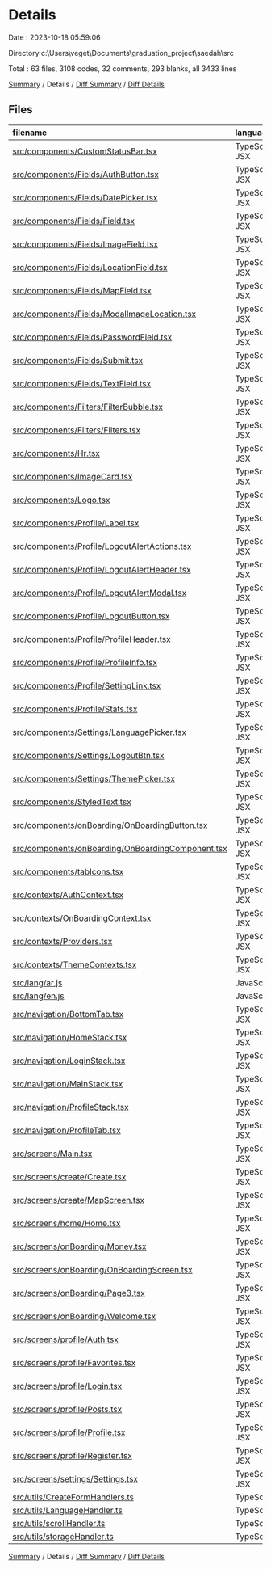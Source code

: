 # Details

Date : 2023-10-18 05:59:06

Directory c:\\Users\\veget\\Documents\\graduation_project\\saedah\\src

Total : 63 files,  3108 codes, 32 comments, 293 blanks, all 3433 lines

[Summary](results.md) / Details / [Diff Summary](diff.md) / [Diff Details](diff-details.md)

## Files
| filename | language | code | comment | blank | total |
| :--- | :--- | ---: | ---: | ---: | ---: |
| [src/components/CustomStatusBar.tsx](/src/components/CustomStatusBar.tsx) | TypeScript JSX | 31 | 1 | 3 | 35 |
| [src/components/Fields/AuthButton.tsx](/src/components/Fields/AuthButton.tsx) | TypeScript JSX | 44 | 0 | 4 | 48 |
| [src/components/Fields/DatePicker.tsx](/src/components/Fields/DatePicker.tsx) | TypeScript JSX | 90 | 0 | 5 | 95 |
| [src/components/Fields/Field.tsx](/src/components/Fields/Field.tsx) | TypeScript JSX | 64 | 1 | 8 | 73 |
| [src/components/Fields/ImageField.tsx](/src/components/Fields/ImageField.tsx) | TypeScript JSX | 128 | 21 | 10 | 159 |
| [src/components/Fields/LocationField.tsx](/src/components/Fields/LocationField.tsx) | TypeScript JSX | 121 | 2 | 8 | 131 |
| [src/components/Fields/MapField.tsx](/src/components/Fields/MapField.tsx) | TypeScript JSX | 89 | 0 | 8 | 97 |
| [src/components/Fields/ModalImageLocation.tsx](/src/components/Fields/ModalImageLocation.tsx) | TypeScript JSX | 136 | 3 | 7 | 146 |
| [src/components/Fields/PasswordField.tsx](/src/components/Fields/PasswordField.tsx) | TypeScript JSX | 41 | 0 | 3 | 44 |
| [src/components/Fields/Submit.tsx](/src/components/Fields/Submit.tsx) | TypeScript JSX | 38 | 0 | 8 | 46 |
| [src/components/Fields/TextField.tsx](/src/components/Fields/TextField.tsx) | TypeScript JSX | 42 | 0 | 6 | 48 |
| [src/components/Filters/FilterBubble.tsx](/src/components/Filters/FilterBubble.tsx) | TypeScript JSX | 47 | 0 | 4 | 51 |
| [src/components/Filters/Filters.tsx](/src/components/Filters/Filters.tsx) | TypeScript JSX | 98 | 0 | 3 | 101 |
| [src/components/Hr.tsx](/src/components/Hr.tsx) | TypeScript JSX | 16 | 0 | 3 | 19 |
| [src/components/ImageCard.tsx](/src/components/ImageCard.tsx) | TypeScript JSX | 10 | 0 | 2 | 12 |
| [src/components/Logo.tsx](/src/components/Logo.tsx) | TypeScript JSX | 14 | 0 | 2 | 16 |
| [src/components/Profile/Label.tsx](/src/components/Profile/Label.tsx) | TypeScript JSX | 41 | 0 | 6 | 47 |
| [src/components/Profile/LogoutAlertActions.tsx](/src/components/Profile/LogoutAlertActions.tsx) | TypeScript JSX | 96 | 0 | 10 | 106 |
| [src/components/Profile/LogoutAlertHeader.tsx](/src/components/Profile/LogoutAlertHeader.tsx) | TypeScript JSX | 42 | 0 | 2 | 44 |
| [src/components/Profile/LogoutAlertModal.tsx](/src/components/Profile/LogoutAlertModal.tsx) | TypeScript JSX | 85 | 0 | 6 | 91 |
| [src/components/Profile/LogoutButton.tsx](/src/components/Profile/LogoutButton.tsx) | TypeScript JSX | 24 | 0 | 3 | 27 |
| [src/components/Profile/ProfileHeader.tsx](/src/components/Profile/ProfileHeader.tsx) | TypeScript JSX | 36 | 0 | 2 | 38 |
| [src/components/Profile/ProfileInfo.tsx](/src/components/Profile/ProfileInfo.tsx) | TypeScript JSX | 28 | 0 | 2 | 30 |
| [src/components/Profile/SettingLink.tsx](/src/components/Profile/SettingLink.tsx) | TypeScript JSX | 29 | 0 | 3 | 32 |
| [src/components/Profile/Stats.tsx](/src/components/Profile/Stats.tsx) | TypeScript JSX | 26 | 1 | 3 | 30 |
| [src/components/Settings/LanguagePicker.tsx](/src/components/Settings/LanguagePicker.tsx) | TypeScript JSX | 78 | 0 | 6 | 84 |
| [src/components/Settings/LogoutBtn.tsx](/src/components/Settings/LogoutBtn.tsx) | TypeScript JSX | 10 | 0 | 2 | 12 |
| [src/components/Settings/ThemePicker.tsx](/src/components/Settings/ThemePicker.tsx) | TypeScript JSX | 69 | 0 | 7 | 76 |
| [src/components/StyledText.tsx](/src/components/StyledText.tsx) | TypeScript JSX | 24 | 0 | 7 | 31 |
| [src/components/onBoarding/OnBoardingButton.tsx](/src/components/onBoarding/OnBoardingButton.tsx) | TypeScript JSX | 52 | 1 | 5 | 58 |
| [src/components/onBoarding/OnBoardingComponent.tsx](/src/components/onBoarding/OnBoardingComponent.tsx) | TypeScript JSX | 73 | 0 | 5 | 78 |
| [src/components/tabIcons.tsx](/src/components/tabIcons.tsx) | TypeScript JSX | 46 | 0 | 10 | 56 |
| [src/contexts/AuthContext.tsx](/src/contexts/AuthContext.tsx) | TypeScript JSX | 36 | 0 | 7 | 43 |
| [src/contexts/OnBoardingContext.tsx](/src/contexts/OnBoardingContext.tsx) | TypeScript JSX | 68 | 0 | 10 | 78 |
| [src/contexts/Providers.tsx](/src/contexts/Providers.tsx) | TypeScript JSX | 18 | 0 | 4 | 22 |
| [src/contexts/ThemeContexts.tsx](/src/contexts/ThemeContexts.tsx) | TypeScript JSX | 38 | 0 | 8 | 46 |
| [src/lang/ar.js](/src/lang/ar.js) | JavaScript | 48 | 0 | 1 | 49 |
| [src/lang/en.js](/src/lang/en.js) | JavaScript | 7 | 0 | 0 | 7 |
| [src/navigation/BottomTab.tsx](/src/navigation/BottomTab.tsx) | TypeScript JSX | 99 | 0 | 7 | 106 |
| [src/navigation/HomeStack.tsx](/src/navigation/HomeStack.tsx) | TypeScript JSX | 25 | 0 | 4 | 29 |
| [src/navigation/LoginStack.tsx](/src/navigation/LoginStack.tsx) | TypeScript JSX | 40 | 0 | 3 | 43 |
| [src/navigation/MainStack.tsx](/src/navigation/MainStack.tsx) | TypeScript JSX | 72 | 0 | 5 | 77 |
| [src/navigation/ProfileStack.tsx](/src/navigation/ProfileStack.tsx) | TypeScript JSX | 57 | 0 | 7 | 64 |
| [src/navigation/ProfileTab.tsx](/src/navigation/ProfileTab.tsx) | TypeScript JSX | 89 | 0 | 10 | 99 |
| [src/screens/Main.tsx](/src/screens/Main.tsx) | TypeScript JSX | 43 | 0 | 5 | 48 |
| [src/screens/create/Create.tsx](/src/screens/create/Create.tsx) | TypeScript JSX | 101 | 0 | 7 | 108 |
| [src/screens/create/MapScreen.tsx](/src/screens/create/MapScreen.tsx) | TypeScript JSX | 0 | 0 | 1 | 1 |
| [src/screens/home/Home.tsx](/src/screens/home/Home.tsx) | TypeScript JSX | 14 | 0 | 1 | 15 |
| [src/screens/onBoarding/Money.tsx](/src/screens/onBoarding/Money.tsx) | TypeScript JSX | 59 | 0 | 2 | 61 |
| [src/screens/onBoarding/OnBoardingScreen.tsx](/src/screens/onBoarding/OnBoardingScreen.tsx) | TypeScript JSX | 41 | 0 | 5 | 46 |
| [src/screens/onBoarding/Page3.tsx](/src/screens/onBoarding/Page3.tsx) | TypeScript JSX | 50 | 0 | 2 | 52 |
| [src/screens/onBoarding/Welcome.tsx](/src/screens/onBoarding/Welcome.tsx) | TypeScript JSX | 40 | 0 | 2 | 42 |
| [src/screens/profile/Auth.tsx](/src/screens/profile/Auth.tsx) | TypeScript JSX | 42 | 0 | 3 | 45 |
| [src/screens/profile/Favorites.tsx](/src/screens/profile/Favorites.tsx) | TypeScript JSX | 10 | 0 | 2 | 12 |
| [src/screens/profile/Login.tsx](/src/screens/profile/Login.tsx) | TypeScript JSX | 97 | 1 | 4 | 102 |
| [src/screens/profile/Posts.tsx](/src/screens/profile/Posts.tsx) | TypeScript JSX | 33 | 0 | 5 | 38 |
| [src/screens/profile/Profile.tsx](/src/screens/profile/Profile.tsx) | TypeScript JSX | 8 | 0 | 2 | 10 |
| [src/screens/profile/Register.tsx](/src/screens/profile/Register.tsx) | TypeScript JSX | 109 | 1 | 4 | 114 |
| [src/screens/settings/Settings.tsx](/src/screens/settings/Settings.tsx) | TypeScript JSX | 26 | 0 | 4 | 30 |
| [src/utils/CreateFormHandlers.ts](/src/utils/CreateFormHandlers.ts) | TypeScript | 18 | 0 | 3 | 21 |
| [src/utils/LanguageHandler.ts](/src/utils/LanguageHandler.ts) | TypeScript | 32 | 0 | 5 | 37 |
| [src/utils/scrollHandler.ts](/src/utils/scrollHandler.ts) | TypeScript | 0 | 0 | 1 | 1 |
| [src/utils/storageHandler.ts](/src/utils/storageHandler.ts) | TypeScript | 20 | 0 | 6 | 26 |

[Summary](results.md) / Details / [Diff Summary](diff.md) / [Diff Details](diff-details.md)